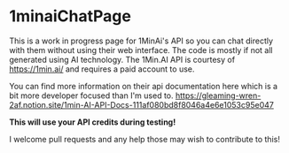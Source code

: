# 1minaiChatPage
This is a work in progress page for 1MinAi's API so you can chat directly with them without using their web interface. The code is mostly if not all generated using AI technology.  The 1Min.AI API is courtesy of https://1min.ai/ and requires a paid account to use.  

You can find more information on their api documentation here which is a bit more developer focused than I'm used to. 
https://gleaming-wren-2af.notion.site/1min-AI-API-Docs-111af080bd8f8046a4e6e1053c95e047

**This will use your API credits during testing!** 

I welcome pull requests and any help those may wish to contribute to this!  

